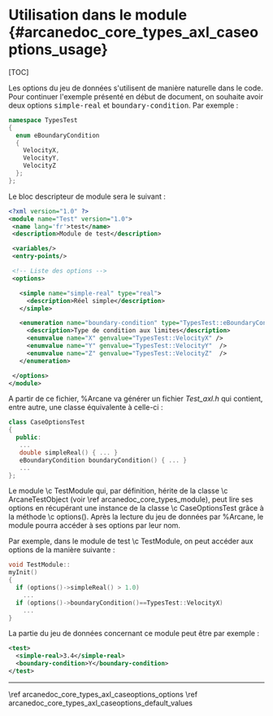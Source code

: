 ﻿# Utilisation dans le module {#arcanedoc_core_types_axl_caseoptions_usage}

[TOC]

Les options du jeu de données s'utilisent de manière naturelle dans le code.
Pour continuer l'exemple présenté en début de document, 
on souhaite avoir deux options
<tt>simple-real</tt> et <tt>boundary-condition</tt>. Par exemple :

```cpp
namespace TypesTest
{
  enum eBoundaryCondition
  {
    VelocityX,
    VelocityY,
    VelocityZ
  };
};
```

Le bloc descripteur de module sera le suivant :

```xml
<?xml version="1.0" ?>
<module name="Test" version="1.0">
 <name lang='fr'>test</name>
 <description>Module de test</description>

 <variables/>
 <entry-points/>

 <!-- Liste des options -->
 <options>

   <simple name="simple-real" type="real">
     <description>Réel simple</description>
   </simple>

   <enumeration name="boundary-condition" type="TypesTest::eBoundaryCondition" default="X">
     <description>Type de condition aux limites</description>
     <enumvalue name="X" genvalue="TypesTest::VelocityX" />
     <enumvalue name="Y" genvalue="TypesTest::VelocityY"  />
     <enumvalue name="Z" genvalue="TypesTest::VelocityZ"  />
   </enumeration>

 </options>
</module>
```

A partir de ce fichier, %Arcane va générer un fichier *Test_axl.h* 
qui contient, entre autre, une classe équivalente à celle-ci :

```cpp
class CaseOptionsTest
{
  public:
   ...
   double simpleReal() { ... }
   eBoundaryCondition boundaryCondition() { ... }
   ...
};
```

Le module \c TestModule qui, par définition, hérite de la classe
\c ArcaneTestObject (voir \ref arcanedoc_core_types_module), peut
lire ses options en récupérant une instance de la classe \c CaseOptionsTest
grâce à la méthode \c options(). Après la lecture du jeu de données 
par %Arcane, le module pourra accéder à ses options par leur nom.

Par exemple, dans le module de test \c TestModule, on peut accéder 
aux options de la manière suivante :
  
```cpp
void TestModule::
myInit()
{
  if (options()->simpleReal() > 1.0)
    ...
  if (options()->boundaryCondition()==TypesTest::VelocityX)
    ...
}
```

La partie du jeu de données concernant ce module peut être par exemple :

```xml
<test>
  <simple-real>3.4</simple-real>
  <boundary-condition>Y</boundary-condition>
</test>
```


____

<div class="section_buttons">
<span class="back_section_button">
\ref arcanedoc_core_types_axl_caseoptions_options
</span>
<span class="next_section_button">
\ref arcanedoc_core_types_axl_caseoptions_default_values
</span>
</div>